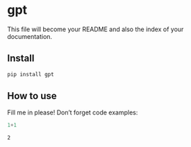 # gpt

<!-- WARNING: THIS FILE WAS AUTOGENERATED! DO NOT EDIT! -->

This file will become your README and also the index of your
documentation.

## Install

``` sh
pip install gpt
```

## How to use

Fill me in please! Don’t forget code examples:

``` python
1+1
```

    2
